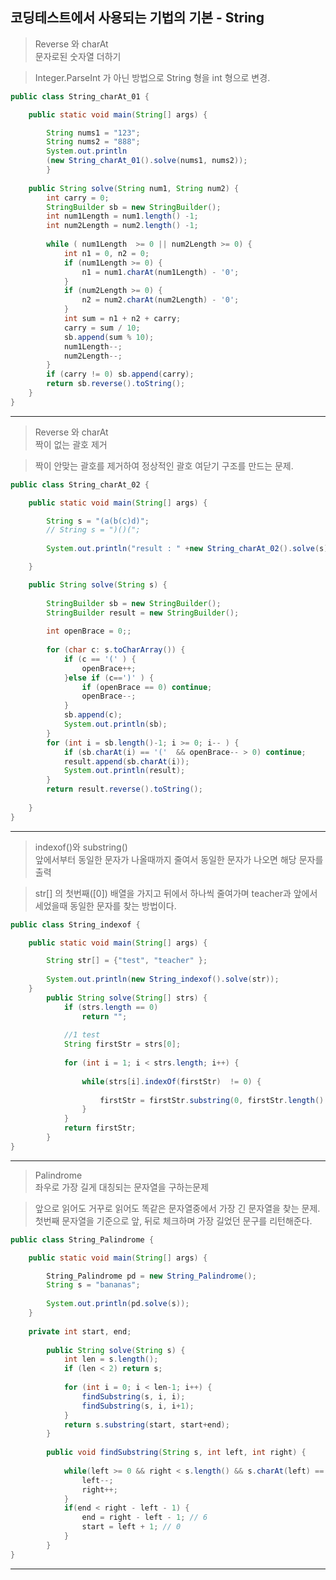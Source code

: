 ## 코딩테스트에서 사용되는 기법의 기본 - String

> Reverse 와 charAt<br>
> 문자로된 숫자열 더하기

> Integer.ParseInt 가 아닌 방법으로 String 형을 int 형으로 변경.
```JAVA
public class String_charAt_01 {

	public static void main(String[] args) {

		String nums1 = "123";
		String nums2 = "888";
		System.out.println
		(new String_charAt_01().solve(nums1, nums2));
		}
	
	public String solve(String num1, String num2) {
		int carry = 0;
		StringBuilder sb = new StringBuilder();
		int num1Length = num1.length() -1;
		int num2Length = num2.length() -1;
		
		while ( num1Length  >= 0 || num2Length >= 0) {
			int n1 = 0, n2 = 0;
			if (num1Length >= 0) {
				n1 = num1.charAt(num1Length) - '0';
			}
			if (num2Length >= 0) {
				n2 = num2.charAt(num2Length) - '0';
			}
			int sum = n1 + n2 + carry;
			carry = sum / 10;
			sb.append(sum % 10);
			num1Length--;
			num2Length--;
		}
		if (carry != 0) sb.append(carry);
		return sb.reverse().toString();
	}
}
```
---
> Reverse 와 charAt<br>
> 짝이 없는 괄호 제거

> 짝이 안맞는 괄호를 제거하여 정상적인 괄호 여닫기 구조를 만드는 문제.
```JAVA
public class String_charAt_02 {

	public static void main(String[] args) {

		String s = "(a(b(c)d)";
		// String s = ")()(";
		
		System.out.println("result : " +new String_charAt_02().solve(s));		

	}

	public String solve(String s) {
		
		StringBuilder sb = new StringBuilder();
		StringBuilder result = new StringBuilder();
		
		int openBrace = 0;;
		
		for (char c: s.toCharArray()) {
			if (c == '(' ) {
				openBrace++;
			}else if (c==')' ) {
				if (openBrace == 0) continue;
				openBrace--;
			}
			sb.append(c);
			System.out.println(sb);
		}
		for (int i = sb.length()-1; i >= 0; i-- ) {
			if (sb.charAt(i) == '('  && openBrace-- > 0) continue;
			result.append(sb.charAt(i));
			System.out.println(result);
		}
		return result.reverse().toString();
		
	}
}
```
---
> indexof()와 substring()<br>
> 앞에서부터 동일한 문자가 나올때까지 줄여서 동일한 문자가 나오면 해당 문자를 출력

> str[] 의 첫번째([0]) 배열을 가지고 뒤에서 하나씩 줄여가며 teacher과 앞에서 세었을때 동일한 문자를 찾는 방법이다.
```JAVA
public class String_indexof {

	public static void main(String[] args) {

		String str[] = {"test", "teacher" };
		
		System.out.println(new String_indexof().solve(str));
	}
		public String solve(String[] strs) {
			if (strs.length == 0)
				return "";
			
			//1 test
			String firstStr = strs[0];
			
			for (int i = 1; i < strs.length; i++) {
				
				while(strs[i].indexOf(firstStr)  != 0) {
					
					firstStr = firstStr.substring(0, firstStr.length() - 1 );	// test -> tes -> te
				}
			}
			return firstStr;
		}
}
```
---
> Palindrome<br>
> 좌우로 가장 길게 대칭되는 문자열을 구하는문제

> 앞으로 읽어도 거꾸로 읽어도 똑같은 문자열중에서 가장 긴 문자열을 찾는 문제. 첫번째 문자열을 기준으로 앞, 뒤로 체크하며 가장 길었던 문구를 리턴해준다.
```JAVA
public class String_Palindrome {

	public static void main(String[] args) {

		String_Palindrome pd = new String_Palindrome();
		String s = "bananas";
		
		System.out.println(pd.solve(s));
	}
	
	private int start, end;
	
		public String solve(String s) {
			int len = s.length();
			if (len < 2) return s;
			
			for (int i = 0; i < len-1; i++) {
				findSubstring(s, i, i);
				findSubstring(s, i, i+1);
			}
			return s.substring(start, start+end);
		}
		
		public void findSubstring(String s, int left, int right) {
			
			while(left >= 0 && right < s.length() && s.charAt(left) == s.charAt(right)) {
				left--;
				right++;
			}
			if(end < right - left - 1) {
				end = right - left - 1; // 6
				start = left + 1; // 0
			}
		}
}
```
---